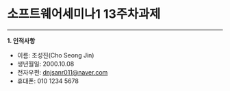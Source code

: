 # 소프트웨어세미나1 13주차과제
---
__1. 인적사항__   
* 이름: 조성진(Cho Seong Jin)   
* 생년월일: 2000.10.08   
* 전자우편: dnjsanr011@naver.com   
* 휴대폰: 010 1234 5678   
